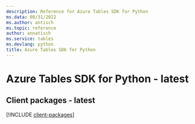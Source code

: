 ```yaml
---
description: Reference for Azure Tables SDK for Python
ms.data: 08/31/2022
ms.author: antisch
ms.topic: reference
author: annatisch
ms.service: tables
ms.devlang: python
title: Azure Tables SDK for Python
---
```

# Azure Tables SDK for Python - latest

## Client packages - latest
[!INCLUDE [client-packages](tables-client-index.md)]
